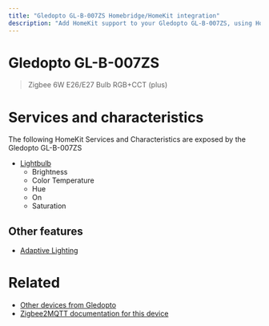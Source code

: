 ```yaml
---
title: "Gledopto GL-B-007ZS Homebridge/HomeKit integration"
description: "Add HomeKit support to your Gledopto GL-B-007ZS, using Homebridge, Zigbee2MQTT and homebridge-z2m."
---
```

<!---
This file has been GENERATED using src/docgen/docgen.ts
DO NOT EDIT THIS FILE MANUALLY!
-->
# Gledopto GL-B-007ZS
> Zigbee 6W E26/E27 Bulb RGB+CCT (plus)


# Services and characteristics
The following HomeKit Services and Characteristics are exposed by
the Gledopto GL-B-007ZS

* [Lightbulb](../../light.md)
  * Brightness
  * Color Temperature
  * Hue
  * On
  * Saturation


## Other features
* [Adaptive Lighting](../../light.md)


# Related
* [Other devices from Gledopto](../index.md#gledopto)
* [Zigbee2MQTT documentation for this device](https://www.zigbee2mqtt.io/devices/GL-B-007ZS.html)